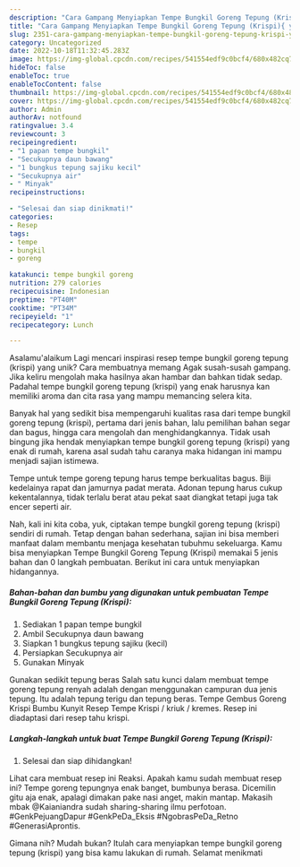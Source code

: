 ```yaml
---
description: "Cara Gampang Menyiapkan Tempe Bungkil Goreng Tepung (Krispi){ yang Enak"
title: "Cara Gampang Menyiapkan Tempe Bungkil Goreng Tepung (Krispi){ yang Enak"
slug: 2351-cara-gampang-menyiapkan-tempe-bungkil-goreng-tepung-krispi-yang-enak
category: Uncategorized
date: 2022-10-18T11:32:45.283Z
image: https://img-global.cpcdn.com/recipes/541554edf9c0bcf4/680x482cq70/tempe-bungkil-goreng-tepung-krispi-foto-resep-utama.jpg
hideToc: false
enableToc: true
enableTocContent: false
thumbnail: https://img-global.cpcdn.com/recipes/541554edf9c0bcf4/680x482cq70/tempe-bungkil-goreng-tepung-krispi-foto-resep-utama.jpg
cover: https://img-global.cpcdn.com/recipes/541554edf9c0bcf4/680x482cq70/tempe-bungkil-goreng-tepung-krispi-foto-resep-utama.jpg
author: Admin
authorAv: notfound
ratingvalue: 3.4
reviewcount: 3
recipeingredient:
- "1 papan tempe bungkil"
- "Secukupnya daun bawang"
- "1 bungkus tepung sajiku kecil"
- "Secukupnya air"
- " Minyak"
recipeinstructions:

- "Selesai dan siap dinikmati!"
categories:
- Resep
tags:
- tempe
- bungkil
- goreng

katakunci: tempe bungkil goreng 
nutrition: 279 calories
recipecuisine: Indonesian
preptime: "PT40M"
cooktime: "PT34M"
recipeyield: "1"
recipecategory: Lunch

---
```



Asalamu'alaikum Lagi mencari inspirasi resep tempe bungkil goreng tepung (krispi) yang unik? Cara membuatnya memang Agak susah-susah gampang. Jika keliru mengolah maka hasilnya akan hambar dan bahkan tidak sedap. Padahal tempe bungkil goreng tepung (krispi) yang enak harusnya kan memiliki aroma dan cita rasa yang mampu memancing selera kita.


Banyak hal yang sedikit bisa mempengaruhi kualitas rasa dari tempe bungkil goreng tepung (krispi), pertama dari jenis bahan, lalu pemilihan bahan segar dan bagus, hingga cara mengolah dan menghidangkannya. Tidak usah bingung jika hendak menyiapkan tempe bungkil goreng tepung (krispi) yang enak di rumah, karena asal sudah tahu caranya maka hidangan ini mampu menjadi sajian istimewa.

Tempe untuk tempe goreng tepung harus tempe berkualitas bagus. Biji kedelainya rapat dan jamurnya padat merata. Adonan tepung harus cukup kekentalannya, tidak terlalu berat atau pekat saat diangkat tetapi juga tak encer seperti air.


Nah, kali ini kita coba, yuk, ciptakan tempe bungkil goreng tepung (krispi) sendiri di rumah. Tetap dengan bahan sederhana, sajian ini bisa memberi manfaat dalam membantu menjaga kesehatan tubuhmu sekeluarga. Kamu bisa menyiapkan Tempe Bungkil Goreng Tepung (Krispi) memakai 5 jenis bahan dan 0 langkah pembuatan. Berikut ini cara untuk menyiapkan hidangannya.

<!--inarticleads1-->

##### Bahan-bahan dan bumbu yang digunakan untuk pembuatan Tempe Bungkil Goreng Tepung (Krispi):

1. Sediakan 1 papan tempe bungkil
1. Ambil Secukupnya daun bawang
1. Siapkan 1 bungkus tepung sajiku (kecil)
1. Persiapkan Secukupnya air
1. Gunakan  Minyak


Gunakan sedikit tepung beras Salah satu kunci dalam membuat tempe goreng tepung renyah adalah dengan menggunakan campuran dua jenis tepung. Itu adalah tepung terigu dan tepung beras. Tempe Gembus Goreng Krispi Bumbu Kunyit Resep Tempe Krispi / kriuk / kremes. Resep ini diadaptasi dari resep tahu krispi. 

<!--inarticleads2-->

##### Langkah-langkah untuk buat Tempe Bungkil Goreng Tepung (Krispi):


1. Selesai dan siap dihidangkan!

Lihat cara membuat resep ini Reaksi. Apakah kamu sudah membuat resep ini? Tempe goreng tepungnya enak banget, bumbunya berasa. Dicemilin gitu aja enak, apalagi dimakan pake nasi anget, makin mantap. Makasih mbak @Kaianiandra sudah sharing-sharing ilmu perfotoan. #GenkPejuangDapur #GenkPeDa_Eksis #NgobrasPeDa_Retno #GenerasiAprontis. 

Gimana nih? Mudah bukan? Itulah cara menyiapkan tempe bungkil goreng tepung (krispi) yang bisa kamu lakukan di rumah. Selamat menikmati
